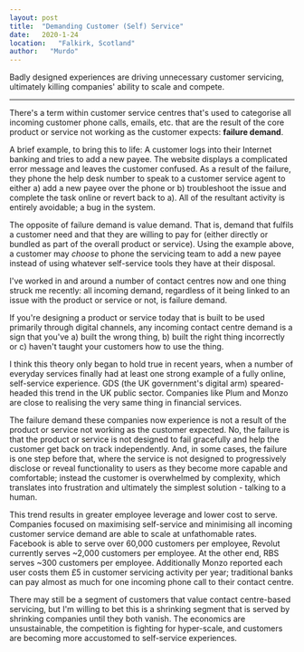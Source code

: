 ```yaml
---
layout: post
title:  "Demanding Customer (Self) Service"
date:   2020-1-24
location:   "Falkirk, Scotland"
author:   "Murdo"
---
```


Badly designed experiences are driving unnecessary customer servicing, ultimately killing companies' ability to scale and compete.

---

There's a term within customer service centres that's used to categorise all incoming customer phone calls, emails, etc. that are the result of the core product or service not working as the customer expects: **failure demand**. 

A brief example, to bring this to life: A customer logs into their Internet banking and tries to add a new payee. The website displays a complicated error message and leaves the customer confused. As a result of the failure, they phone the help desk number to speak to a customer service agent to either a) add a new payee over the phone or b) troubleshoot the issue and complete the task online or revert back to a). All of the resultant activity is entirely avoidable; a bug in the system. 

The opposite of failure demand is value demand. That is, demand that fulfils a customer need and that they are willing to pay for (either directly or bundled as part of the overall product or service). Using the example above, a customer may _choose_ to phone the servicing team to add a new payee instead of using whatever self-service tools they have at their disposal. 

I've worked in and around a number of contact centres now and one thing struck me recently: all incoming demand, regardless of it being linked to an issue with the product or service or not, is failure demand. 

If you're designing a product or service today that is built to be used primarily through digital channels, any incoming contact centre demand is a sign that you've a) built the wrong thing, b) built the right thing incorrectly or c) haven't taught your customers how to use the thing.

I think this theory only began to hold true in recent years, when a number of everyday services finally had at least one strong example of a fully online, self-service experience. GDS (the UK government's digital arm) speared-headed this trend in the UK public sector. Companies like Plum and Monzo are close to realising the very same thing in financial services. 

The failure demand these companies now experience is not a result of the product or service not working as the customer expected. No, the failure is that the product or service is not designed to fail gracefully and help the customer get back on track independently. And, in some cases, the failure is one step before that, where the service is not designed to progressively disclose or reveal functionality to users as they become more capable and comfortable; instead the customer is overwhelmed by complexity, which translates into frustration and ultimately the simplest solution - talking to a human. 

This trend results in greater employee leverage and lower cost to serve. Companies focused on maximising self-service and minimising all incoming customer service demand are able to scale at unfathomable rates. Facebook is able to serve over 60,000 customers per employee, Revolut currently serves ~2,000 customers per employee. At the other end, RBS serves ~300 customers per employee. Additionally Monzo reported each user costs them £5 in customer servicing activity per year; traditional banks can pay almost as much for one incoming phone call to their contact centre.

There may still be a segment of customers that value contact centre-based servicing, but I'm willing to bet this is a shrinking segment that is served by shrinking companies until they both vanish. The economics are unsustainable, the competition is fighting for hyper-scale, and customers are becoming more accustomed to self-service experiences.
